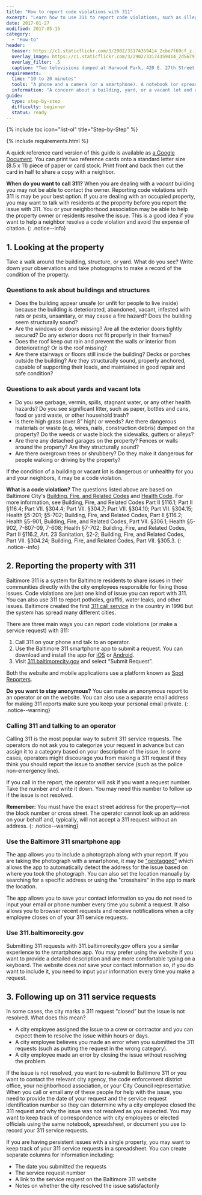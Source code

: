 ```yaml
---
title: "How to report code violations with 311"
excerpt: "Learn how to use 311 to report code violations, such as illegal dumping or structural problems, at vacant buildings, yards, and vacant lots."
date: 2017-01-27
modified: 2017-05-15
category:
  - "How-to"
header:
  teaser: https://c1.staticflickr.com/3/2902/33174359414_2cbe7f69cf_z.jpg
  overlay_image: https://c1.staticflickr.com/3/2902/33174359414_2d56791e91_h.jpg
  overlay_filter: .5
  caption: "Two televisions dumped at Harwood Park, 420 E. 27th Street, 2017 April 11. Photograph by [Eli Pousson](https://www.flickr.com/photos/elipousson/33174359414/) ([CC 0](https://creativecommons.org/licenses/publicdomain/))."
requirements:
  time: "10 to 20 minutes"
  tools: "A phone and a camera (or a smartphone). A notebook (or spreadsheet or other document) to record dates of violation reports and 311 reference numbers."
  information: "A concern about a building, yard, or a vacant lot and a street address for that property."
guide:
  type: step-by-step
  difficulty: beginner
  status: ready
---
```


{% include toc icon="list-ol" title="Step-by-Step" %}

{% include requirements.html %}

A quick reference card version of this guide is available as [a Google Document](https://docs.google.com/document/d/1c2vFHXfyUM9pO1l-g5dC91FEspF-GuEhNwpkpGaK_eE/edit?usp=sharing). You can print two reference cards onto a standard letter size (8.5 x 11) piece of paper or card stock. Print front and back then cut the card in half to share a copy with a neighbor.

**When do you want to call 311?** When you are dealing with a _vacant_ building you may not be able to contact the owner. Reporting code violations with 311 is may be your best option. If you are dealing with an occupied property, you may want to talk with residents at the property before you report the issue with 311. You or your neighborhood association may be able to help the property owner or residents resolve the issue. This is a good idea if you want to help a neighbor resolve a code violation and avoid the expense of citation.
{: .notice--info}

## 1. Looking at the property

Take a walk around the building, structure, or yard. What do you see? Write down your observations and take photographs to make a record of the condition of the property.

### Questions to ask about buildings and structures

- Does the building appear unsafe (or unfit for people to live inside) because the building is deteriorated, abandoned, vacant, infested with rats or pests, unsanitary, or may cause a fire hazard? Does the building seem structurally sound?
- Are the windows or doors missing? Are all the exterior doors tightly secured? Do any exterior doors *not* fit properly in their frames?
- Does the roof keep out rain and prevent the walls or interior from deteriorating? Or is the roof missing?
- Are there stairways or floors still inside the building? Decks or porches outside the building? Are they structurally sound, properly anchored, capable of supporting their loads, and maintained in good repair and safe condition?

### Questions to ask about yards and vacant lots

- Do you see garbage, vermin, spills, stagnant water, or any other health hazards? Do you see significant litter, such as paper, bottles and cans, food or yard waste, or other household trash?
- Is there high grass (over 8” high) or weeds? Are there dangerous materials or waste (e.g. wires, nails, construction debris) dumped on the property? Do the weeds or waste block the sidewalks, gutters or alleys?
- Are there any detached garages on the property? Fences or walls around the property? Are they structurally sound?
- Are there overgrown trees or shrubbery? Do they make it dangerous for people walking or driving by the property?

If the condition of a building or vacant lot is dangerous or unhealthy for you and your neighbors, it may be a code violation.

**What is a code violation?** The questions listed above are based on Baltimore City's [Building, Fire, and Related Codes](http://ca.baltimorecity.gov/codes/Art%2000%20-%20Bldg,%20Fire.pdf) and [Health Code](http://ca.baltimorecity.gov/codes/Art%2000%20-%20Health.pdf). For more information, see Building, Fire, and Related Codes Part II §116.1; Part II §116.4; Part VII. §304.4; Part VII. §304.7; Part VII. §304.10; Part VII. §304.15; Health §5-201; §5-702; Building, Fire, and Related Codes, Part II §116.2; Health §5-901, Building, Fire, and Related Codes, Part VII. §306.1; Health §5-902, 7-607-09, 7-608; Health §7-702; Building, Fire, and Related Codes, Part II §116.2, Art. 23 Sanitation, §2-2; Building, Fire, and Related Codes, Part VII. §304.24; Building, Fire, and Related Codes, Part VII. §305.3.
{: .notice--info}

## 2. Reporting the property with 311

Baltimore 311 is a system for Baltimore residents to share issues in their communities directly with the city employees responsible for fixing those issues. Code violations are just one kind of issue you can report with 311. You can also use 311 to report potholes, graffiti, water leaks, and other issues. Baltimore created the first [311 call service](https://en.wikipedia.org/wiki/3-1-1) in the country in 1996 but the system has spread many different cities.

There are three main ways you can report code violations (or make a service request) with 311:

1. Call 311 on your phone and talk to an operator.
2. Use the Baltimore 311 smartphone app to submit a request. You can download and install the app for [iOS](http://itunes.apple.com/us/app/baltimore-311/id455865821?mt=8) or [Android](https://play.google.com/store/apps/details?id=gov.baltimorecity.baltimore311).
2. Visit [311.baltimorecity.gov](http://311.baltimorecity.gov) and select “Submit Request”.

Both the website and mobile applications use a platform known as [Spot Reporters](http://www.spotreporters.com/).

**Do you want to stay anonymous?** You can make an anonymous report to an operator or on the website. You can also use a separate email address for making 311 reports make sure you keep your personal email private.
{: .notice--warning}

### Calling 311 and talking to an operator

Calling 311 is the most popular way to submit 311 service requests. The operators do not ask you to categorize your request in advance but can assign it to a category based on your description of the issue. In some cases, operators might discourage you from making a 311 request if they think you should report the issue to another service (such as the police non-emergency line).

If you call in the report, the operator will ask if you want a request number. Take the number and write it down. You may need this number to follow up if the issue is not resolved.

**Remember:** You must have the exact street address for the property—not the block number or cross street. The operator cannot look up an address on your behalf and, typically, will not accept a 311 request without an address.
{: .notice--warning}

### Use the Baltimore 311 smartphone app

The app allows you to include a photograph along with your report. If you are taking the photograph with a smartphone, it may be ["geotagged"](https://en.wikipedia.org/wiki/Geotagged_photograph) which allows the app to automatically detect the address for the issue based on where you took the photograph. You can also set the location manually by searching for a specific address or using the "crosshairs" in the app to mark the location.

The app allows you to save your contact information so you do not need to input your email or phone number every time you submit a request. It also allows you to browser recent requests and receive notifications when a city employee closes on of your 311 service requests.

### Use 311.baltimorecity.gov

Submitting 311 requests with 311.baltimorecity.gov offers you a similar experience to the smartphone app. You may prefer using the website if you want to provide a detailed description and are more comfortable typing on a keyboard. The website does *not* save your contact information so, if you do want to include it, you need to input your information every time you make a request.

## 3. Following up on 311 service requests

In some cases, the city marks a 311 request “closed” but the issue is not resolved. What does this mean?

- A city employee assigned the issue to a crew or contractor and you can expect them to resolve the issue within hours or days.
- A city employee believes you made an error when you submitted the 311 requests (such as putting the request in the wrong category).
- A city employee made an error by closing the issue without resolving the problem.

If the issue is not resolved, you want to re-submit to Baltimore 311 or you want to contact the relevant city agency, the code enforcement district office, your neighborhood association, or your City Council representative. When you call or email any of these people for help with the issue, you need to provide the date of your request and the service request identification number so they can determine why a city employee closed the 311 request and why the issue was not resolved as you expected. You may want to keep track of correspondence with city employees or elected officials using the same notebook, spreadsheet, or document you use to record your 311 service requests.

If you are having persistent issues with a single property, you may want to keep track of your 311 service requests in a spreadsheet. You can create separate columns for information including:

- The date you submitted the requests
- The service request number
- A link to the service request on the Baltimore 311 website
- Notes on whether the city resolved the issue satisfactorily
